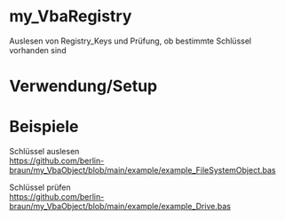 # my_VbaRegistry
Auslesen von Registry_Keys und Prüfung, ob bestimmte Schlüssel vorhanden sind

# Verwendung/Setup

# Beispiele 
Schlüssel auslesen<br>
https://github.com/berlin-braun/my_VbaObject/blob/main/example/example_FileSystemObject.bas

Schlüssel prüfen<br>
https://github.com/berlin-braun/my_VbaObject/blob/main/example/example_Drive.bas
